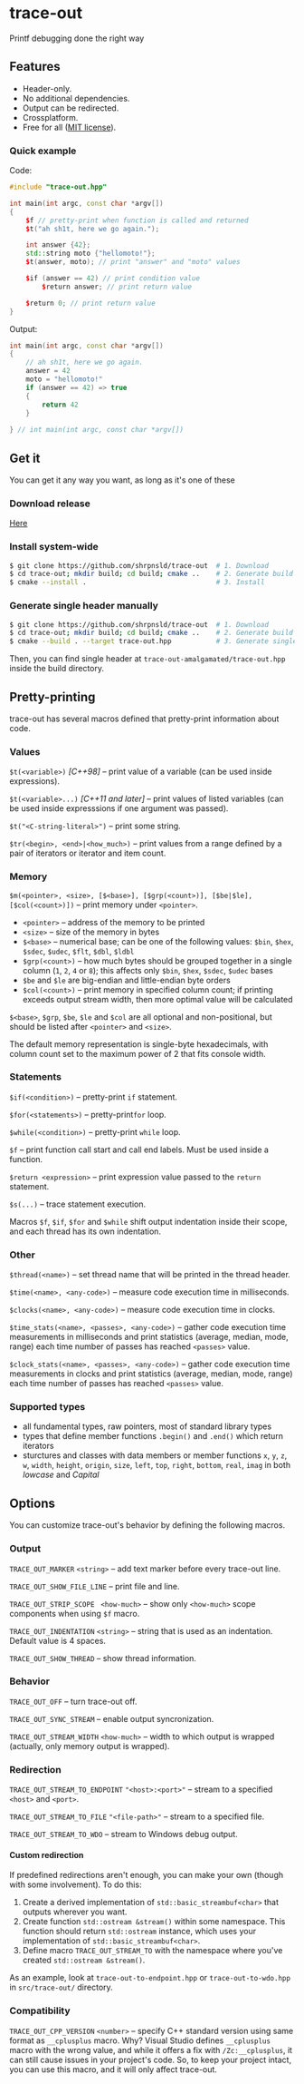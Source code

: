 # trace-out

Printf debugging done the right way

## Features

* Header-only.
* No additional dependencies.
* Output can be redirected.
* Crossplatform.
* Free for all ([MIT license](LICENSE.txt)).

### Quick example

Code:

```c++
#include "trace-out.hpp"

int main(int argc, const char *argv[])
{
    $f // pretty-print when function is called and returned
    $t("ah sh1t, here we go again.");

    int answer {42};
    std::string moto {"hellomoto!"};
    $t(answer, moto); // print "answer" and "moto" values

    $if (answer == 42) // print condition value
        $return answer; // print return value

    $return 0; // print return value
}
```

Output:

```c++
int main(int argc, const char *argv[])
{
    // ah sh1t, here we go again.
    answer = 42
    moto = "hellomoto!"
    if (answer == 42) => true
    {
        return 42
    }
        
} // int main(int argc, const char *argv[])
```

## Get it

You can get it any way you want, as long as it's one of these

### Download release

[Here](https://github.com/shrpnsld/trace-out/releases/latest)

### Install system-wide

```bash
$ git clone https://github.com/shrpnsld/trace-out  # 1. Download
$ cd trace-out; mkdir build; cd build; cmake ..    # 2. Generate build files
$ cmake --install .                                # 3. Install
```

### Generate single header manually

```bash
$ git clone https://github.com/shrpnsld/trace-out  # 1. Download
$ cd trace-out; mkdir build; cd build; cmake ..    # 2. Generate build files
$ cmake --build . --target trace-out.hpp           # 3. Generate single header
```

Then, you can find single header at `trace-out-amalgamated/trace-out.hpp` inside the build directory.

## Pretty-printing

trace-out has several macros defined that pretty-print information about code.

### Values

`$t(<variable>)` *[C++98]* – print value of a variable (can be used inside expressions).

`$t(<variable>...)` *[C++11 and later]* – print values of listed variables (can be used inside expresssions if one argument was passed).

`$t("<C-string-literal>")` – print some string.

`$tr(<begin>, <end>|<how_much>)` – print values from a range defined by a pair of iterators or iterator and item count.

### Memory

`$m(<pointer>, <size>, [$<base>], [$grp(<count>)], [$be|$le], [$col(<count>)])` – print memory under `<pointer>`.

* `<pointer>` – address of the memory to be printed
* `<size>` – size of the memory in bytes
* `$<base>` – numerical base; can be one of the following values: `$bin`, `$hex`, `$sdec`, `$udec`, `$flt`, `$dbl`, `$ldbl`
* `$grp(<count>)` – how much bytes should be grouped together in a single column (`1`, `2`, `4` or `8`); this affects only `$bin`, `$hex`, `$sdec`, `$udec` bases
*  `$be` and `$le` are big-endian and little-endian byte orders
* `$col(<count>)` – print memory in specified column count; if printing exceeds output stream width, then more optimal value will be calculated

`$<base>`, `$grp`, `$be`, `$le` and `$col` are all optional and non-positional, but should be listed after `<pointer>` and `<size>`.

The default memory representation is single-byte hexadecimals, with column count set to the maximum power of 2 that fits console width.

### Statements

`$if(<condition>)` – pretty-print `if` statement.

`$for(<statements>)` – pretty-print`for` loop.

`$while(<condition>)` – pretty-print `while` loop.

`$f` – print function call start and call end labels. Must be used inside a function.

`$return <expression>` – print expression value passed to the `return` statement.

`$s(...)` – trace statement execution.

Macros `$f`, `$if`, `$for` and `$while` shift output indentation inside their scope, and each thread has its own indentation.

### Other

`$thread(<name>)` – set thread name that will be printed in the thread header.

`$time(<name>, <any-code>)` – measure code execution time in milliseconds.

`$clocks(<name>, <any-code>)` – measure code execution time in clocks.

`$time_stats(<name>, <passes>, <any-code>)` – gather code execution time measurements in milliseconds and print statistics (average, median, mode, range) each time number of passes has reached `<passes>` value.

`$clock_stats(<name>, <passes>, <any-code>)` – gather code execution time measurements in clocks and print statistics (average, median, mode, range) each time number of passes has reached `<passes>` value.

### Supported types

* all fundamental types, raw pointers, most of standard library types
* types that define member functions `.begin()` and `.end()` which return iterators
* sturctures and classes with data members or member functions `x`, `y`, `z`, `w`, `width`, `height`, `origin`, `size`, `left`, `top`, `right`, `bottom`, `real`, `imag` in both *lowcase* and *Capital*

## Options

You can customize trace-out's behavior by defining the following macros.

### Output

`TRACE_OUT_MARKER` `<string>` – add text marker before every trace-out line.

`TRACE_OUT_SHOW_FILE_LINE` – print file and line.

`TRACE_OUT_STRIP_SCOPE ` `<how-much>` – show only `<how-much>` scope components when using `$f` macro.

`TRACE_OUT_INDENTATION` `<string>` – string that is used as an indentation. Default value is 4 spaces.

`TRACE_OUT_SHOW_THREAD` – show thread information.

### Behavior

`TRACE_OUT_OFF` – turn trace-out off.

`TRACE_OUT_SYNC_STREAM` – enable output syncronization.

`TRACE_OUT_STREAM_WIDTH` `<how-much>` – width to which output is wrapped (actually, only memory output is wrapped).

### Redirection

`TRACE_OUT_STREAM_TO_ENDPOINT` `"<host>:<port>"` – stream to a specified `<host>` and `<port>`.

`TRACE_OUT_STREAM_TO_FILE` `"<file-path>"` – stream to a specified file.

`TRACE_OUT_STREAM_TO_WDO` – stream to Windows debug output.

#### Custom redirection

If predefined redirections aren't enough, you can make your own (though with some involvement). To do this:

1. Create a derived implementation of `std::basic_streambuf<char>` that outputs wherever you want.
2. Create function `std::ostream &stream()` within some namespace. This function should return `std::ostream` instance, which uses your implementation of `std::basic_streambuf<char>`.
3. Define macro `TRACE_OUT_STREAM_TO` with the namespace where you've created `std::ostream &stream()`.

As an example, look at `trace-out-to-endpoint.hpp` or `trace-out-to-wdo.hpp` in `src/trace-out/` directory.

### Compatibility

`TRACE_OUT_CPP_VERSION` `<number>` – specify C++ standard version using same format as `__cplusplus` macro. Why? Visual Studio defines `__cplusplus` macro with the wrong value, and while it offers a fix with `/Zc:__cplusplus`, it can still cause issues in your project's code. So, to keep your project intact, you can use this macro, and it will only affect trace-out.

